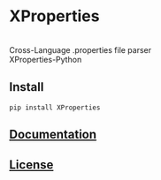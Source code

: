 # XProperties
<br>Cross-Language .properties file parser<br>
XProperties-Python
## Install
`pip install XProperties`
## [Documentation](https://github.com/DuelitDev/XProperties-Python/wiki)
## [License](https://github.com/Duelit/XProperties/blob/master/LICENSE)